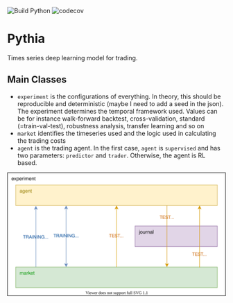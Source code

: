 ![Build Python](https://github.com/GrowlingM1ke/MLP-CW2-2021/workflows/Build%20Python/badge.svg) ![codecov](https://codecov.io/gh/GrowlingM1ke/MLP-CW2-2021/branch/main/graph/badge.svg?token=LJ7VBCEHTH)

# Pythia
Times series deep learning model for trading.

## Main Classes
- ```experiment``` is the configurations of everything. In theory, this should be reproducible and deterministic (maybe I need to add a seed in the json). The experiment determines the temporal framework used. Values can be for instance walk-forward backtest, cross-validation, standard (=train-val-test), robustness analysis, transfer learning and so on
- ```market``` identifies the timeseries used and the logic used in calculating the trading costs
- ```agent``` is the trading agent. In the first case, ```agent``` is ```supervised``` and has two parameters: ```predictor``` and ```trader```. Otherwise, the agent is RL based.

![Alt text](./docs/pythia.svg)
